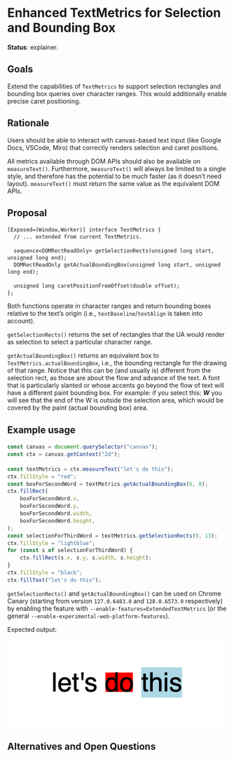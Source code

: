 # Enhanced TextMetrics for Selection and Bounding Box

**Status**: explainer.

## Goals

Extend the capabilities of `TextMetrics` to support selection rectangles and bounding box queries over character ranges. This would additionally enable precise caret positioning.

## Rationale

Users should be able to interact with canvas-based text input (like Google Docs, VSCode, Miro) that correctly renders selection and caret positions.

All metrics available through DOM APIs should also be available on `measureText()`. Furthermore, `measureText()` will always be limited to a single style, and therefore has the potential to be much faster (as it doesn’t need layout). `measureText()` must return the same value as the equivalent DOM APIs.

## Proposal

```webidl
[Exposed=(Window,Worker)] interface TextMetrics {
  // ... extended from current TextMetrics.
  
  sequence<DOMRectReadOnly> getSelectionRects(unsigned long start, unsigned long end);
  DOMRectReadOnly getActualBoundingBox(unsigned long start, unsigned long end);

  unsigned long caretPositionFromOffset(double offset);
};
```

Both functions operate in character ranges and return bounding boxes relative to the text’s origin (i.e., `textBaseline`/`textAlign` is taken into account).

`getSelectionRects()` returns the set of rectangles that the UA would render as selection to select a particular character range.

`getActualBoundingBox()` returns an equivalent box to `TextMetrics.actualBoundingBox`, i.e., the bounding rectangle for the drawing of that range. Notice that this can be (and usually is) different from the selection rect, as those are about the flow and advance of the text. A font that is particularly slanted or whose accents go beyond the flow of text will have a different paint bounding box. For example: if you select this: ***W*** you will see that the end of the W is outside the selection area, which would be covered by the paint (actual bounding box) area.

## Example usage

```js
const canvas = document.querySelector("canvas");
const ctx = canvas.getContext("2d");

const textMetrics = ctx.measureText("let's do this");
ctx.fillStyle = "red";
const boxForSecondWord = textMetrics.getActualBoundingBox(6, 8);
ctx.fillRect(
    boxForSecondWord.x,
    boxForSecondWord.y,
    boxForSecondWord.width,
    boxForSecondWord.height,
);
const selectionForThirdWord = textMetrics.getSelectionRects(9, 13);
ctx.fillStyle = "lightblue";
for (const s of selectionForThirdWord) {
    ctx.fillRect(s.x, s.y, s.width, s.height);
}
ctx.fillStyle = "black";
ctx.fillText("let's do this");
```

`getSelectionRects()` and `getActualBoundingBox()` can be used on Chrome Canary (starting from version `127.0.6483.0` and `128.0.6573.0` respectively) by enabling the feature with `--enable-features=ExtendedTextMetrics` (or the general `--enable-experimental-web-platform-features`). 

Expected output:

![enhanced textMetrics output](../images/enhanced-textmetrics-output.png)

## Alternatives and Open Questions

